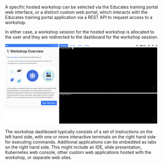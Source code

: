 A specific hosted workshop can be selected via the Educates training portal web
interface, or a distinct custom web portal, which interacts with the Educates
training portal application via a REST API to request access to a workshop.

In either case, a workshop session for the hosted workshop is allocated to the
user and they are redirected to the dashboard for the workshop session.

![](workshop-dashboard.png)

The workshop dashboard typically consists of a set of instructions on the left
hand side, with one or more interactive terminals on the right hand side for
executing commands. Additional applications can be embedded as tabs on the right
hand side. This might include an IDE, slide presentation, Kubernetes web
console, other custom web applications hosted with the workshop, or separate web
sites.
